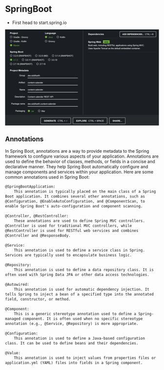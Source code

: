 # SpringBoot

- First head to start.spring.io

![Alt text](./Readme/image.png)

## Annotations
In Spring Boot, annotations are a way to provide metadata to the Spring framework to configure various aspects of your application. Annotations are used to define the behavior of classes, methods, or fields in a concise and declarative manner. They help Spring Boot automatically configure and manage components and services within your application. Here are some common annotations used in Spring Boot:

    @SpringBootApplication:
        This annotation is typically placed on the main class of a Spring Boot application. It combines several other annotations, such as @Configuration, @EnableAutoConfiguration, and @ComponentScan, to enable Spring Boot's auto-configuration and component scanning.

    @Controller, @RestController:
        These annotations are used to define Spring MVC controllers. @Controller is used for traditional MVC controllers, while @RestController is used for RESTful web services and combines @Controller and @ResponseBody.

    @Service:
        This annotation is used to define a service class in Spring. Services are typically used to encapsulate business logic.

    @Repository:
        This annotation is used to define a data repository class. It is often used with Spring Data JPA or other data access technologies.

    @Autowired:
        This annotation is used for automatic dependency injection. It tells Spring to inject a bean of a specified type into the annotated field, constructor, or method.

    @Component:
        This is a generic stereotype annotation used to define a Spring-managed component. It is often used when no specific stereotype annotation (e.g., @Service, @Repository) is more appropriate.

    @Configuration:
        This annotation is used to define a Java-based configuration class. It can be used to define beans and their dependencies.

    @Value:
        This annotation is used to inject values from properties files or application.yml (YAML) files into fields in a Spring component.